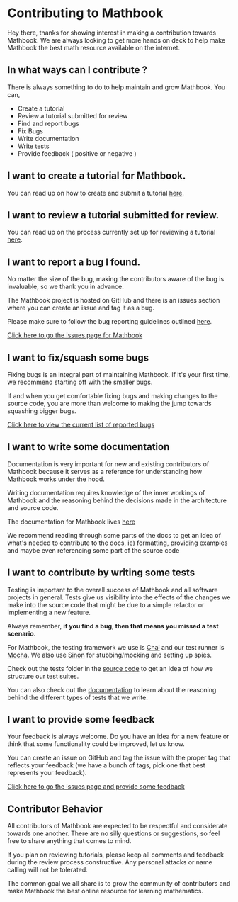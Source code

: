 # Contributing to Mathbook

Hey there, thanks for showing interest in making a contribution towards Mathbook. We are always looking to get more
hands on deck to help make Mathbook the best math resource available on the internet.

## In what ways can I contribute ?

There is always something to do to help maintain and grow Mathbook. You can,

* Create a tutorial
* Review a tutorial submitted for review
* Find and report bugs
* Fix Bugs
* Write documentation
* Write tests
* Provide feedback ( positive or negative )

## I want to create a tutorial for Mathbook.

You can read up on how to create and submit a tutorial [here](http://mathbook.io/contribute/create-tutorial).

## I want to review a tutorial submitted for review.

You can read up on the process currently set up for reviewing a tutorial
[here](http://mathbook.io/contribute/review-tutorial).

## I want to report a bug I found.

No matter the size of the bug, making the contributors aware of the bug is invaluable, so we thank you in advance.

The Mathbook project is hosted on GitHub and there is an issues section where you can create an issue and tag it as a
bug.

Please make sure to follow the bug reporting guidelines outlined
[here](https://github.com/mathbook-io/mathbook/wiki/Bug-Reporting-Guideline).

[Click here to go the issues page for Mathbook](https://github.com/mathbook-io/mathbook/issues)

## I want to fix/squash some bugs

Fixing bugs is an integral part of maintaining Mathbook. If it's your first time, we recommend starting off with the
smaller bugs.

If and when you get comfortable fixing bugs and making changes to the source code, you are more than welcome to making
the jump towards squashing bigger bugs.

[Click here to view the current list of reported bugs](https://github.com/mathbook-io/mathbook/issues?utf8=%E2%9C%93&q=is%3Aissue+is%3Aopen+label%3Abug+)

## I want to write some documentation

Documentation is very important for new and existing contributors of Mathbook because it serves as a reference for
understanding how Mathbook works under the hood.

Writing documentation requires knowledge of the inner workings of Mathbook and the reasoning behind the decisions made
in the architecture and source code.

The documentation for Mathbook lives [here](https://github.com/mathbook-io/mathbook/wiki)

We recommend reading through some parts of the docs to get an idea of what's needed to contribute to the docs, ie)
formatting, providing examples and maybe even referencing some part of the source code

## I want to contribute by writing some tests

Testing is important to the overall success of Mathbook and all software projects in general. Tests give us visibility
into the effects of the changes we make into the source code that might be due to a simple refactor or implementing a
new feature.

Always remember, **if you find a bug, then that means you missed a test scenario.**

For Mathbook, the testing framework we use is [Chai](http://chaijs.com/) and our test runner is
[Mocha](https://mochajs.org/). We also use [Sinon](http://sinonjs.org/) for stubbing/mocking and setting up spies.

Check out the tests folder in the [source code](./tests) to get an idea of how we structure our test suites.

You can also check out the [documentation](https://github.com/mathbook-io/mathbook/wiki/Testing-Documentation) to learn
about the reasoning behind the different types of tests that we write.

## I want to provide some feedback

Your feedback is always welcome. Do you have an idea for a new feature or think that some functionality could be
improved, let us know.

You can create an issue on GitHub and tag the issue with the proper tag that reflects your feedback (we have a bunch of
tags, pick one that best represents your feedback).

[Click here to go the issues page and provide some feedback](https://github.com/mathbook-io/mathbook/issues)

## Contributor Behavior

All contributors of Mathbook are expected to be respectful and considerate towards one another. There are no silly
questions or suggestions, so feel free to share anything that comes to mind.

If you plan on reviewing tutorials, please keep all comments and feedback during the review process constructive. Any
personal attacks or name calling will not be tolerated.

The common goal we all share is to grow the community of contributors and make Mathbook the best online resource for
learning mathematics.
